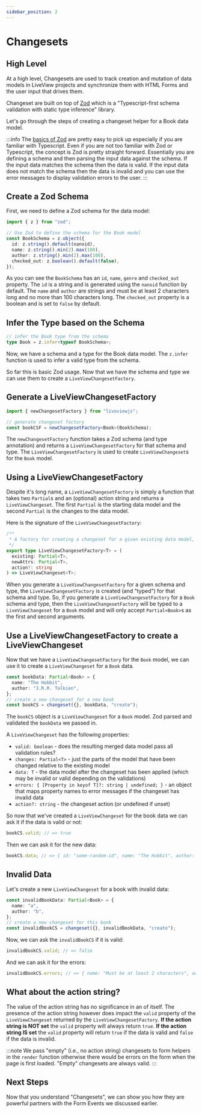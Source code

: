 ```yaml
---
sidebar_position: 2
---
```


# Changesets

## High Level

At a high level, Changesets are used to track creation and mutation of data models in LiveView projects and synchronize
them with HTML Forms and the user input that drives them.

Changeset are built on top of [Zod](https://github.com/colinhacks/zod) which is a "Typescript-first schema validation
with static type inference" library.

Let's go through the steps of creating a changeset helper for a Book data model.

:::info The [basics of Zod](https://github.com/colinhacks/zod#basic-usage) are pretty easy to pick up especially if you
are familiar with Typescript. Even if you are not too familiar with Zod or Typescript, the concept is Zod is pretty
straight forward. Essentially you are defining a schema and then parsing the input data against the schema. If the input
data matches the schema then the data is valid. If the input data does not match the schema then the data is invalid and
you can use the error messages to display validation errors to the user. :::

## Create a Zod Schema

First, we need to define a Zod schema for the data model:

```ts
import { z } from "zod";

// Use Zod to define the schema for the Book model
const BookSchema = z.object({
  id: z.string().default(nanoid),
  name: z.string().min(2).max(100),
  author: z.string().min(2).max(100),
  checked_out: z.boolean().default(false),
});
```

As you can see the `BookSchema` has an `id`, `name`, `genre` and `checked_out` property. The `id` is a string and is
generated using the `nanoid` function by default. The `name` and `author` are strings and must be at least 2 characters
long and no more than 100 characters long. The `checked_out` property is a boolean and is set to `false` by default.

## Infer the Type based on the Schema

```ts
// infer the Book type from the schema
type Book = z.infer<typeof BookSchema>;
```

Now, we have a schema and a type for the Book data model. The `z.infer` function is used to infer a valid type from the
schema.

So far this is basic Zod usage. Now that we have the schema and type we can use them to create a
`LiveViewChangesetFactory`.

## Generate a LiveViewChangesetFactory

```ts
import { newChangesetFactory } from "liveviewjs";

// generate changeset factory
const bookCSF = newChangesetFactory<Book>(BookSchema);
```

The `newChangesetFactory` function takes a Zod schema (and type annotation) and returns a `LiveViewChangesetFactory` for
that schema and type. The `LiveViewChangesetFactory` is used to create `LiveViewChangeset`s for the `Book` model.

## Using a LiveViewChangesetFactory

Despite it's long name, a `LiveViewChangesetFactory` is simply a function that takes two `Partial`s and an (optional)
action string and returns a `LiveViewChangeset`. The first `Partial` is the starting data model and the second `Partial`
is the changes to the data model.

Here is the signature of the `LiveViewChangesetFactory`:

```ts
/**
 * A factory for creating a changeset for a given existing data model, updated data model, and optional action.
 */
export type LiveViewChangesetFactory<T> = (
  existing: Partial<T>,
  newAttrs: Partial<T>,
  action?: string
) => LiveViewChangeset<T>;
```

When you generate a `LiveViewChangesetFactory` for a given schema and type, the `LiveViewChangesetFactory` is created
(and "typed") for that schema and type. So, if you generate a `LiveViewChangesetFactory` for a `Book` schema and type,
then the `LiveViewChangesetFactory` will be typed to a `LiveViewChangeset` for a `Book` model and will only accept
`Partial<Book>`s as the first and second arguments.

## Use a LiveViewChangesetFactory to create a LiveViewChangeset

Now that we have a `LiveViewChangesetFactory` for the `Book` model, we can use it to create a `LiveViewChangeset` for a
`Book` data.

```ts
const bookData: Partial<Book> = {
  name: "The Hobbit",
  author: "J.R.R. Tolkien",
};
// create a new changeset for a new book
const bookCS = changeset({}, bookData, "create");
```

The `bookCS` object is a `LiveViewChangeset` for a `Book` model. Zod parsed and validated the `bookData` we passed in.

A `LiveViewChangeset` has the following properties:

- `valid: boolean` - does the resulting merged data model pass all validation rules?
- `changes: Partial<T>` - just the parts of the model that have been changed relative to the existing model
- `data: T` - the data model after the changeset has been applied (which may be invalid or valid depending on the
  validations)
- `errors: { [Property in keyof T]?: string | undefined; }` - an object that maps property names to error messages if
  the changeset has invalid data
- `action?: string` - the changeset action (or undefined if unset)

So now that we've created a `LiveViewChangeset` for the book data we can ask it if the data is valid or not:

```ts
bookCS.valid; // => true
```

Then we can ask it for the new data:

```ts
bookCS.data; // => { id: "some-random-id", name: "The Hobbit", author: "J.R.R. Tolkien", checked_out: false }
```

## Invalid Data

Let's create a new `LiveViewChangeset` for a book with invalid data:

```ts
const invalidBookData: Partial<Book> = {
  name: "a",
  author: "b",
};
// create a new changeset for this book
const invalidBookCS = changeset({}, invalidBookData, "create");
```

Now, we can ask the `invalidBookCS` if it is valid:

```ts
invalidBookCS.valid; // => false
```

And we can ask it for the errors:

```ts
invalidBookCS.errors; // => { name: "Must be at least 2 characters", author: "Must be at least 2 characters" }
```

## What about the action string?

The value of the action string has no significance in an of itself. The presence of the action string however does
impact the `valid` property of the `LiveViewChangeset` returned by the `LiveViewChangesetFactory`. **If the action
string is NOT set** the `valid` property will always return `true`. **If the action string IS set** the `valid` property
will return `true` if the data is valid and `false` if the data is invalid.

:::note We pass "empty" (i.e., no action string) changesets to form helpers in the `render` function otherwise there
would be errors on the form when the page is first loaded. "Empty" changesets are always valid. :::

## Next Steps

Now that you understand "Changesets", we can show you how they are powerful partners with the Form Events we discussed
earlier.
